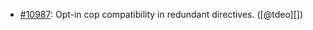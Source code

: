 * [#10987](https://github.com/rubocop/rubocop/pull/10987): Opt-in cop compatibility in redundant directives. ([@tdeo][])

